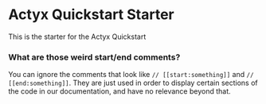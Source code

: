 # Actyx Quickstart Starter

This is the starter for the Actyx Quickstart

### What are those weird start/end comments?

You can ignore the comments that look like `// [[start:something]]` and `// [[end:something]]`. They are just used in order to display certain sections of the code in our documentation, and have no relevance beyond that.
